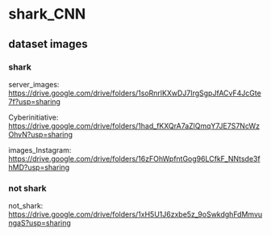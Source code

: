 # shark_CNN

## dataset images

### shark

server_images: https://drive.google.com/drive/folders/1soRnrlKXwDJ7IrgSgpJfACvF4JcGte7f?usp=sharing

Cyberinitiative: https://drive.google.com/drive/folders/1had_fKXQrA7aZlQmqY7JE7S7NcWzOhvN?usp=sharing

images_Instagram: https://drive.google.com/drive/folders/16zFOhWpfntGog96LCfkF_NNtsde3fhMD?usp=sharing

### not shark

not_shark: https://drive.google.com/drive/folders/1xH5U1J6zxbe5z_9oSwkdghFdMmvungaS?usp=sharing
